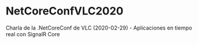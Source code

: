 # NetCoreConfVLC2020
Charla de la .NetCoreConf de VLC (2020-02-29) - Aplicaciones en tiempo real con SignalR Core
